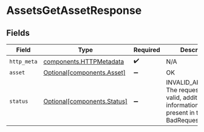 # AssetsGetAssetResponse


## Fields

| Field                                                                                                        | Type                                                                                                         | Required                                                                                                     | Description                                                                                                  |
| ------------------------------------------------------------------------------------------------------------ | ------------------------------------------------------------------------------------------------------------ | ------------------------------------------------------------------------------------------------------------ | ------------------------------------------------------------------------------------------------------------ |
| `http_meta`                                                                                                  | [components.HTTPMetadata](../../models/components/httpmetadata.md)                                           | :heavy_check_mark:                                                                                           | N/A                                                                                                          |
| `asset`                                                                                                      | [Optional[components.Asset]](../../models/components/asset.md)                                               | :heavy_minus_sign:                                                                                           | OK                                                                                                           |
| `status`                                                                                                     | [Optional[components.Status]](../../models/components/status.md)                                             | :heavy_minus_sign:                                                                                           | INVALID_ARGUMENT: The request is not valid, additional information may be present in the BadRequest details. |